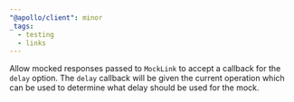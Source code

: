 ```yaml
---
"@apollo/client": minor
_tags:
  - testing
  - links
---
```


Allow mocked responses passed to `MockLink` to accept a callback for the `delay` option. The `delay` callback will be given the current operation which can be used to determine what delay should be used for the mock.
